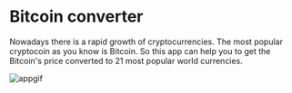 #  Bitcoin converter

Nowadays there is a rapid growth of cryptocurrencies. The most popular cryptocoin as you know is Bitcoin. So this app can help you to get the Bitcoin's price converted to 21 most popular world currencies.

![appgif](https://media.giphy.com/media/GTfcLcRH9LVBVUVUcK/giphy.gif)
